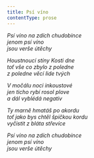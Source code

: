 ```yaml
---
title: Psí víno
contentType: prose
---
```


_Psí víno na zdích chudobince  
jenom psí víno  
jsou verše útěchy_

  

_Houstnoucí stíny Kosti dne  
toť vše co zbylo z poledne  
z poledne věcí lide tvých_

  

_V močálu noci inkoustové  
jen ticho rybí rosol plove  
a dál vyblédá negativ_

  

_Ty marně hmatáš po akordu  
toť jako bys chtěl špičkou kordu  
vyčistit z bláta střevíce_

  

_Psí víno na zdích chudobince  
jenom psí víno  
jsou verše útěchy_
